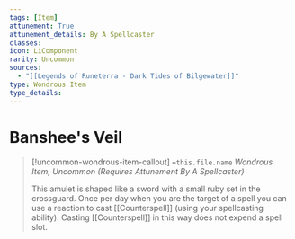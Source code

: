 ```yaml
---
tags: [Item]
attunement: True
attunement_details: By A Spellcaster
classes: 
icon: LiComponent
rarity: Uncommon
sources:
  - "[[Legends of Runeterra - Dark Tides of Bilgewater]]"
type: Wondrous Item
type_details: 
---
```

# Banshee's Veil
>[!uncommon-wondrous-item-callout] `=this.file.name`
>*Wondrous Item, Uncommon (Requires Attunement By A Spellcaster)*
>
>This amulet is shaped like a sword with a small ruby set in the crossguard. Once per day when you are the target of a spell you can use a reaction to cast [[Counterspell]] (using your spellcasting ability). Casting [[Counterspell]] in this way does not expend a spell slot.
>
>
